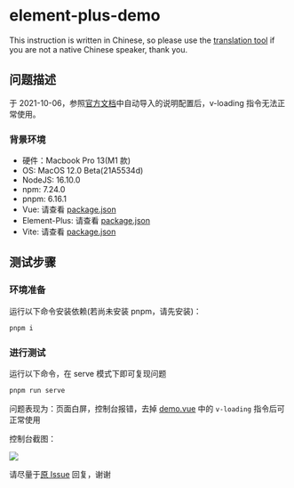 # element-plus-demo
This instruction is written in Chinese, so please use the [translation tool](https://www.deepl.com) if you are not a native Chinese speaker, thank you.

## 问题描述
于 2021-10-06，参照[官方文档](https://element-plus.org/en-US/guide/quickstart.html#on-demand-import)中自动导入的说明配置后，v-loading 指令无法正常使用。

### 背景环境
* 硬件：Macbook Pro 13(M1 款)
* OS: MacOS 12.0 Beta(21A5534d)
* NodeJS: 16.10.0
* npm: 7.24.0
* pnpm: 6.16.1
* Vue: 请查看 [package.json](package.json)
* Element-Plus: 请查看 [package.json](package.json)
* Vite: 请查看 [package.json](package.json)

## 测试步骤
### 环境准备
运行以下命令安装依赖(若尚未安装 pnpm，请先安装)：

```sh
pnpm i
```

### 进行测试
运行以下命令，在 serve 模式下即可复现问题

```sh
pnpm run serve
```

问题表现为：页面白屏，控制台报错，去掉 [demo.vue](src/views/demo.vue) 中的 `v-loading` 指令后可正常使用

控制台截图：

<img src="https://user-images.githubusercontent.com/9296576/136084776-dd136b01-1043-4b3c-8503-3ae4ee8662f9.png">

请尽量于[原 Issue](https://github.com/element-plus/element-plus/issues/3776) 回复，谢谢
